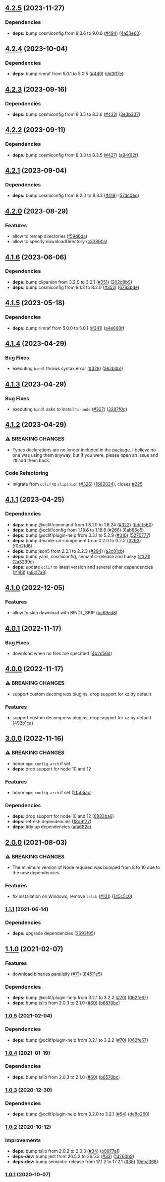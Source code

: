 ## [4.2.5](https://github.com/felipecrs/bindl/compare/v4.2.4...v4.2.5) (2023-11-27)


### Dependencies

* **deps:** bump cosmiconfig from 8.3.6 to 9.0.0 ([#494](https://github.com/felipecrs/bindl/issues/494)) ([4a53e60](https://github.com/felipecrs/bindl/commit/4a53e6098dfbf404ddcc2973c6485e2dd3b25de0))

## [4.2.4](https://github.com/felipecrs/bindl/compare/v4.2.3...v4.2.4) (2023-10-04)


### Dependencies

* **deps:** bump rimraf from 5.0.1 to 5.0.5 ([#449](https://github.com/felipecrs/bindl/issues/449)) ([dd3ff7e](https://github.com/felipecrs/bindl/commit/dd3ff7e0e6f56aa99347560a13e55d4e25325b2e))

## [4.2.3](https://github.com/felipecrs/bindl/compare/v4.2.2...v4.2.3) (2023-09-16)


### Dependencies

* **deps:** bump cosmiconfig from 8.3.5 to 8.3.6 ([#432](https://github.com/felipecrs/bindl/issues/432)) ([3e3b337](https://github.com/felipecrs/bindl/commit/3e3b337ad128f00f61a092a3c53a89d5575ce6b8))

## [4.2.2](https://github.com/felipecrs/bindl/compare/v4.2.1...v4.2.2) (2023-09-11)


### Dependencies

* **deps:** bump cosmiconfig from 8.3.3 to 8.3.5 ([#427](https://github.com/felipecrs/bindl/issues/427)) ([a94f62f](https://github.com/felipecrs/bindl/commit/a94f62f9f19c318628bb3a7c55865ce707d1d033))

## [4.2.1](https://github.com/felipecrs/bindl/compare/v4.2.0...v4.2.1) (2023-09-04)


### Dependencies

* **deps:** bump cosmiconfig from 8.2.0 to 8.3.3 ([#419](https://github.com/felipecrs/bindl/issues/419)) ([57dc0ed](https://github.com/felipecrs/bindl/commit/57dc0ed7970a1a58849d09e8c1ad68b54ca1c9c9))

## [4.2.0](https://github.com/felipecrs/bindl/compare/v4.1.6...v4.2.0) (2023-08-29)


### Features

* allow to remap directories ([f59d6da](https://github.com/felipecrs/bindl/commit/f59d6da77b370fa7af01faa7615859c5b574b752))
* allow to specify downloadDirectory ([c33860a](https://github.com/felipecrs/bindl/commit/c33860a4a122897d022b8bc06aa62a8543b57b6b))

## [4.1.6](https://github.com/felipecrs/bindl/compare/v4.1.5...v4.1.6) (2023-06-06)


### Dependencies

* **deps:** bump clipanion from 3.2.0 to 3.2.1 ([#351](https://github.com/felipecrs/bindl/issues/351)) ([202d8b9](https://github.com/felipecrs/bindl/commit/202d8b990244e28d2f919cb7e37ed2d9941e4a78))
* **deps:** bump cosmiconfig from 8.1.3 to 8.2.0 ([#352](https://github.com/felipecrs/bindl/issues/352)) ([6783bde](https://github.com/felipecrs/bindl/commit/6783bdec8290ec4603a5fac4d82f37aedb2b1b9d))

## [4.1.5](https://github.com/felipecrs/bindl/compare/v4.1.4...v4.1.5) (2023-05-18)


### Dependencies

* **deps:** bump rimraf from 5.0.0 to 5.0.1 ([#341](https://github.com/felipecrs/bindl/issues/341)) ([a4e800f](https://github.com/felipecrs/bindl/commit/a4e800f7171940600a618fdbb2246773bce53fbb))

## [4.1.4](https://github.com/felipecrs/bindl/compare/v4.1.3...v4.1.4) (2023-04-29)


### Bug Fixes

* executing `bindl` throws syntax error ([#328](https://github.com/felipecrs/bindl/issues/328)) ([362b0b1](https://github.com/felipecrs/bindl/commit/362b0b11da6b1ee03c07e6838f737b4ad03b58e9))

## [4.1.3](https://github.com/felipecrs/bindl/compare/v4.1.2...v4.1.3) (2023-04-29)


### Bug Fixes

* executing `bindl` asks to install `ts-node` ([#327](https://github.com/felipecrs/bindl/issues/327)) ([3287f0d](https://github.com/felipecrs/bindl/commit/3287f0dace07235d292d0f4e6b6e057d2340bb49))

## [4.1.2](https://github.com/felipecrs/bindl/compare/v4.1.1...v4.1.2) (2023-04-29)


### ⚠ BREAKING CHANGES

* Types declarations are no longer included in the
package. I believe no one was using them anyway, but if you were, please
open an issue and I'll add them back.

### Code Refactoring

* migrate from `oclif` to `clipanion` ([#326](https://github.com/felipecrs/bindl/issues/326)) ([1682024](https://github.com/felipecrs/bindl/commit/168202423d9f8288d6dc71f167c6853819915649)), closes [#225](https://github.com/felipecrs/bindl/issues/225)

## [4.1.1](https://github.com/felipecrs/bindl/compare/v4.1.0...v4.1.1) (2023-04-25)


### Dependencies

* **deps:** bump @oclif/command from 1.8.20 to 1.8.24 ([#322](https://github.com/felipecrs/bindl/issues/322)) ([bdcf560](https://github.com/felipecrs/bindl/commit/bdcf56086420ab8ab02cda771f0cb336c04a4c18))
* **deps:** bump @oclif/config from 1.18.6 to 1.18.8 ([#266](https://github.com/felipecrs/bindl/issues/266)) ([8ab86e5](https://github.com/felipecrs/bindl/commit/8ab86e5b1c77315a3fec70f0b7b2e52e89e50ed5))
* **deps:** bump @oclif/plugin-help from 3.3.1 to 5.2.9 ([#310](https://github.com/felipecrs/bindl/issues/310)) ([5270777](https://github.com/felipecrs/bindl/commit/5270777c6cd1a629e767b2014363bffaef134f90))
* **deps:** bump decode-uri-component from 0.2.0 to 0.2.2 ([#293](https://github.com/felipecrs/bindl/issues/293)) ([f0b2fd6](https://github.com/felipecrs/bindl/commit/f0b2fd6e9a590bb2432bd84dcd39c6884335d28e))
* **deps:** bump json5 from 2.2.1 to 2.2.3 ([#294](https://github.com/felipecrs/bindl/issues/294)) ([a2c81cb](https://github.com/felipecrs/bindl/commit/a2c81cb46082c59ba0985927719c7f7b98f28d92))
* **deps:** bump yaml, cosmiconfig, semantic-release and husky ([#321](https://github.com/felipecrs/bindl/issues/321)) ([2a3299e](https://github.com/felipecrs/bindl/commit/2a3299ec7734b5356379425b74db332dc6dd5563))
* **deps:** update `oclif` to latest version and several other dependencies ([#183](https://github.com/felipecrs/bindl/issues/183)) ([a9cf7a8](https://github.com/felipecrs/bindl/commit/a9cf7a82b191e3a5e74ca7586ec22243b350ba83))

## [4.1.0](https://github.com/felipecrs/bindl/compare/v4.0.1...v4.1.0) (2022-12-05)


### Features

* allow to skip download with BINDL_SKIP ([bc69ed8](https://github.com/felipecrs/bindl/commit/bc69ed869f8d701c1513cc42494e92ec36051c6a))

## [4.0.1](https://github.com/felipecrs/bindl/compare/v4.0.0...v4.0.1) (2022-11-17)


### Bug Fixes

* download when no files are specified ([4b2d56d](https://github.com/felipecrs/bindl/commit/4b2d56d38404f0487eb0fafca3e9c56bfd4cbf39))

## [4.0.0](https://github.com/felipecrs/bindl/compare/v3.0.0...v4.0.0) (2022-11-17)


### ⚠ BREAKING CHANGES

* support custom decompress plugins, drop support for xz by default

### Features

* support custom decompress plugins, drop support for xz by default ([492b1ca](https://github.com/felipecrs/bindl/commit/492b1ca4b23d10bec91a5483b27a77b22796728a))

## [3.0.0](https://github.com/felipecrs/bindl/compare/v2.0.0...v3.0.0) (2022-11-16)


### ⚠ BREAKING CHANGES

* honor `npm_config_arch` if set
* **deps:** drop support for node 10 and 12

### Features

* honor `npm_config_arch` if set ([2f505ac](https://github.com/felipecrs/bindl/commit/2f505ac3fbe5b34cf710e4bceef16f417478e6d8))


### Dependencies

* **deps:** drop support for node 10 and 12 ([6883ba6](https://github.com/felipecrs/bindl/commit/6883ba6eb4f5c9111cf76caf0d05e1913c785bfd))
* **deps:** refresh dependencies ([18d9f77](https://github.com/felipecrs/bindl/commit/18d9f7783e277fb26766c2f39e9a3a41d7a310fc))
* **deps:** tidy up dependencies ([afa682a](https://github.com/felipecrs/bindl/commit/afa682a3e9deece69ab0d2a685b34288e8a95442))

## [2.0.0](https://github.com/felipecrs/bindl/compare/v1.1.1...v2.0.0) (2021-08-03)


### ⚠ BREAKING CHANGES

* The minimum version of Node required was bumped from 8
to 10 due to the new dependencies.

### Features

* fix installation on Windows, remove `tslib` ([#131](https://github.com/felipecrs/bindl/issues/131)) ([145c5c0](https://github.com/felipecrs/bindl/commit/145c5c0d779bc8430187f596d64f4fe02371f36c))

### [1.1.1](https://github.com/felipecrs/bindl/compare/v1.1.0...v1.1.1) (2021-06-14)


### Dependencies

* **deps:** upgrade dependencies ([2693f95](https://github.com/felipecrs/bindl/commit/2693f9501d4b40eb6c2388deaee4bf749690387a))

## [1.1.0](https://github.com/felipecrs/bindl/compare/v1.0.3...v1.1.0) (2021-02-07)


### Features

* download binaries parallelly ([#71](https://github.com/felipecrs/bindl/issues/71)) ([84511e5](https://github.com/felipecrs/bindl/commit/84511e585937f18b54e565e6685c7ea2fa11d2b0))


### Dependencies

* **deps:** bump @oclif/plugin-help from 3.2.1 to 3.2.2 ([#70](https://github.com/felipecrs/bindl/issues/70)) ([062fe67](https://github.com/felipecrs/bindl/commit/062fe67b5b01cc804ffa61176911682989ffe50f))
* **deps:** bump tslib from 2.0.3 to 2.1.0 ([#60](https://github.com/felipecrs/bindl/issues/60)) ([b6570bc](https://github.com/felipecrs/bindl/commit/b6570bcb2df133e90bab8335969e19839e209cff))

### [1.0.5](https://github.com/felipecrs/bindl/compare/v1.0.4...v1.0.5) (2021-02-04)


### Dependencies

* **deps:** bump @oclif/plugin-help from 3.2.1 to 3.2.2 ([#70](https://github.com/felipecrs/bindl/issues/70)) ([062fe67](https://github.com/felipecrs/bindl/commit/062fe67b5b01cc804ffa61176911682989ffe50f))

### [1.0.4](https://github.com/felipecrs/bindl/compare/v1.0.3...v1.0.4) (2021-01-19)


### Dependencies

* **deps:** bump tslib from 2.0.3 to 2.1.0 ([#60](https://github.com/felipecrs/bindl/issues/60)) ([b6570bc](https://github.com/felipecrs/bindl/commit/b6570bcb2df133e90bab8335969e19839e209cff))

### [1.0.3](https://github.com/felipecrs/bindl/compare/v1.0.2...v1.0.3) (2020-12-30)


### Dependencies

* **deps:** bump @oclif/plugin-help from 3.2.0 to 3.2.1 ([#54](https://github.com/felipecrs/bindl/issues/54)) ([de8e260](https://github.com/felipecrs/bindl/commit/de8e260b75d59420a3d3bc37a11848ffd1342ee1))

### [1.0.2](https://github.com/felipecrs/bindl/compare/v1.0.1...v1.0.2) (2020-10-12)


### Improvements

* **deps:** bump tslib from 2.0.2 to 2.0.3 ([#34](https://github.com/felipecrs/bindl/issues/34)) ([b8977a1](https://github.com/felipecrs/bindl/commit/b8977a1a72da1370551e1db7828c2155271d6a2b))
* **deps-dev:** bump jest from 26.5.2 to 26.5.3 ([#33](https://github.com/felipecrs/bindl/issues/33)) ([1d260b9](https://github.com/felipecrs/bindl/commit/1d260b9c56d37aeb93453609abb7d4bd006b3fa6))
* **deps-dev:** bump semantic-release from 17.1.2 to 17.2.1 ([#36](https://github.com/felipecrs/bindl/issues/36)) ([9eba368](https://github.com/felipecrs/bindl/commit/9eba3680c8132629cd4e5976e5721f25b0d8f12a))

### [1.0.1](https://github.com/felipecrs/bindl/compare/v1.0.0...v1.0.1) (2020-10-07)
